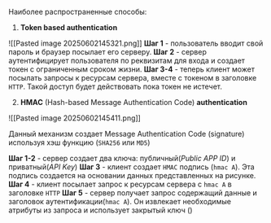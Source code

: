 Наиболее распространенные способы:
1. **Token based authentication**

![[Pasted image 20250602145321.png]]
	**Шаг 1** - пользователь вводит свой пароль и браузер посылает его серверу.
	**Шаг 2** - сервер аутентифицирует пользователя по реквизитам для входа и создает токен с ограниченным сроком жизни.
	**Шаг 3-4** - теперь клиент может посылать запросы к ресурсам сервера, вместе с токеном в заголовке `HTTP`. Такой доступ будет действовать пока токен не истечет.

2. **HMAC** (Hash-based Message Authentication Code) **authentication**

![[Pasted image 20250602145411.png]]

Данный механизм создает Message Authentication Code (signature) используя хэш функцию (`SHA256` или `MD5`)

**Шаг 1-2** - сервер создает два ключа: публичный(*Public APP ID*) и приватный(*API Key*)
**Шаг 3** - клиент создает `HMAC` подпись (`hmac A`). Эта подпись создается на основании данных представленных на рисунке.
**Шаг 4** - клиент посылает запрос к ресурсам сервера с `hmac A` в заголовке `HTTP`
**Шаг 5** - сервер получает  запрос содержащий данные и заголовок аутентификации(`hmac A`). Он извлекает необходимые атрибуты из запроса и использует закрытый ключ ()


